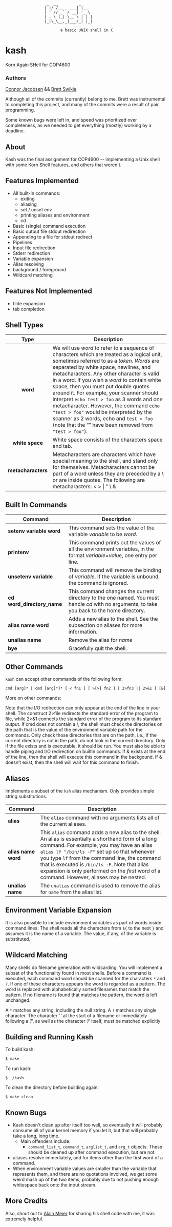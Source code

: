 ```
                  _  __         _     
                 | |/ /__ _ ___| |__  
                 | ' // _` / __| '_ \ 
                 | . \ (_| \__ \ | | |
                 |_|\_\__,_|___/_| |_|
                            
                        a basic UNIX shell in C
```

# kash
Korn Again SHell for COP4600

### Authors

[Connor Jacobsen](https://github.com/connorjacobsen) && [Brett Swikle](https://github.com/bswike)

Although all of the commits (currently) belong to me, Brett was instrumental to completing this project, and many of the commits were a result of pair programming.

Some known bugs were left in, and speed was prioritized over completeness, as we needed to get everything (mostly) working by a deadline.

## About

Kash was the final assignment for COP4600 -- implementing a Unix shell with some Korn Shell features, and others that weren't.

## Features Implemented

- All built-in commands:
    - exiting
    - aliasing
    - set / unset env
    - printing aliases and environment
    - cd
- Basic (single) command execution
- Basic output file stdout redirection
- Appending to a file for stdout redirect
- Pipelines
- Input file redirection
- Stderr redirection
- Variable expansion
- Alias resolving
- background / foreground
- Wildcard matching

## Features Not Implemented

- tilde expansion
- tab completion

## Shell Types

| Type | Description |
| :----: | ----------- |
| __word__ | We will use *word* to refer to a sequence of characters which are treated as a logical unit, sometimes referred to as a *token*. *Words* are separated by white space, newlines, and metacharacters. Any other character is valid in a word. If you wish a *word* to contain white space, then you must put double quotes around it. For example, your scanner should interpret `echo test > foo` as 3 words and one metacharacter. However, the command `echo "test > foo"` would be interpreted by the scanner as 2 words, echo and `test > foo` (note that the “” have been removed from `"test > foo"`). |
| __white space__ | White space consists of the characters space and tab. |
| __metacharacters__ |  Metacharacters are characters which have special meaning to the shell, and stand only for themselves. Metacharacters cannot be part of a word unless they are preceded by a \ or are inside quotes. The following are metacharacters: < > \| " \ & |

## Built In Commands

| Command | Description |
| ----------------- | ----------- |
| __setenv variable word__ | This command sets the value of the variable *variable* to be *word*. |
| __printenv__ |  This command prints out the values of all the environment variables, in the format *variable=value*, one entry per line. |
| __unsetenv variable__ | This command will remove the binding of *variable*. If the variable is unbound, the command is ignored. |
| __cd word_directory_name__ | This command changes the current directory to the one named. You must handle *cd* with no arguments, to take you back to the home directory. |
| __alias name word__ | Adds a new alias to the shell. See the subsection on aliases for more information. |
| __unalias name__ | Remove the alias for *name* |
| __bye__ | Gracefully quit the shell. |

## Other Commands

`kash` can accept other commands of the following form:

`cmd [arg]* [|cmd [arg]*]* [ < fn1 ] [ >[>] fn2 ] [ 2>fn3 || 2>&1 ] [&]`

More on other commands:

Note that the I/O redirection can only appear at the end of the line in your shell. The construct 2>file redirects the standard error of the program to file, while 2>&1 connects the standard error of the program to its standard output. If cmd does not contain a /, the shell must check the directories on the path that is the value of the environment variable path for the commands. Only check those directories that are on the path, i.e., if the current directory is not in the path, do not look in the current directory. Only if the file exists and is executable, it should be run. You must also be able to handle piping and I/O redirection on builtin commands. If & exists at the end of the line, then the shell will execute this command in the backgound. If & doesn’t exist, then the shell will wait for this command to finish.

## Aliases

Implements a subset of the `ksh` alias mechanism. Only provides simple string substitutions.

| Command | Description |
| ------- | ----------- |
| __alias__ | The `alias` command with no arguments lists all of the current aliases. |
| __alias name word__ | This `alias` command adds a new alias to the shell. An alias is essentially a shorthand form of a long command. For example, you may have an alias `alias lf "/bin/ls -F"` set up so that whenever you type `lf` from the command line, the command that is executed is `/bin/ls -F`. Note that alias expansion is only performed on the *first* word of a command. However, aliases may be nested. |
| __unalias name__ | The `unalias` command is used to remove the alias for `name` from the alias list. |

## Environment Variable Expansion

It is also possible to include environment variables as part of words inside command lines. The shell reads all the characters from `${` to the next `}` and assumes it is the name of a variable. The value, if any, of the variable is substituted.

## Wildcard Matching

Many shells do filename generation with wildcarding. You will implement a subset of the functionality found in most shells. Before a command is executed, each command word should be scanned for the characters `*` and `?`. If one of these characters appears the word is regarded as a pattern. The word is replaced with alphabetically sorted filenames that match the pattern. If no filename is found that matches the pattern, the word is left unchanged. 

A `*` matches any string, including the null string. A `?` matches any single character. The character ‘.’ at the start of a filename or immediately following a ‘/’, as well as the character ‘/’ itself, must be matched explicitly

## Building and Running Kash

To build kash:

```bash
$ make
```

To run kash:

```
$ ./kash
```

To clean the directory before building again:

```
$ make clean
```

## Known Bugs

- Kash doesn't clean up after itself too well, so eventually it will probably consume all of your kernel memory if you let it, but that will probably take a long, long time.
    - Main offenders include:
        - `command_list_t`, `command_t`, `arglist_t`, and `arg_t` objects. These should be cleaned up after command execution, but are not.
- aliases resolve immediately, and for items other than the first word of a command.
- When environment variable values are smaller than the variable that represents them, and there are no quotations involved, we get some weird mash up of the two items, probably due to not pushing enough whitespace back onto the input stream.

## More Credits

Also, shout out to [Alain Meier](https://github.com/alainmeier) for sharing his shell code with me, it was extremely helpful.
